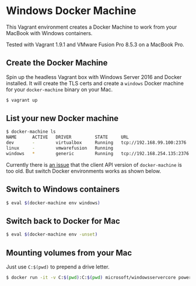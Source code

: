# Windows Docker Machine

This Vagrant environment creates a Docker Machine to work from your MacBook
with Windows containers.

Tested with Vagrant 1.9.1 and VMware Fusion Pro 8.5.3 on a MacBook Pro.

## Create the Docker Machine

Spin up the headless Vagrant box with Windows Server 2016 and Docker installed.
It will create the TLS certs and create a `windows` Docker machine for your
`docker-machine` binary on your Mac.

```bash
$ vagrant up
```

## List your new Docker machine

```bash
$ docker-machine ls
NAME      ACTIVE   DRIVER         STATE     URL                          SWARM   DOCKER    ERRORS
dev       -        virtualbox     Running   tcp://192.168.99.100:2376            v1.12.5   
linux     -        vmwarefusion   Running                                        Unknown
windows   *        generic        Running   tcp://192.168.254.135:2376           Unknown   
```

Currently there is [an issue](https://github.com/docker/machine/issues/3943) that the client API version of `docker-machine` is too old. But switch Docker environments works as shown below.

## Switch to Windows containers

```bash
$ eval $(docker-machine env windows)
```

## Switch back to Docker for Mac

```bash
$ eval $(docker-machine env -unset)
```

## Mounting volumes from your Mac

Just use `C:$(pwd)` to prepend a drive letter.

```bash
$ docker run -it -v C:$(pwd):C:$(pwd) microsoft/windowsservercore powershell
```
